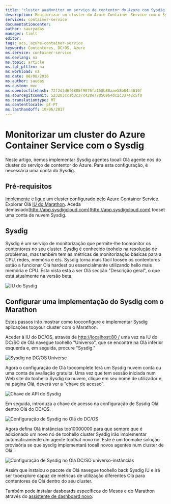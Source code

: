 ```yaml
---
title: "cluster aaaMonitor um serviço de contentor do Azure com Sysdig | Microsoft Docs"
description: Monitorizar um cluster do Azure Container Service com o Sysdig.
services: container-service
documentationcenter: 
author: sauryadas
manager: timlt
editor: 
tags: acs, azure-container-service
keywords: Contentores, DC/OS, Azure
ms.service: container-service
ms.devlang: na
ms.topic: article
ms.tgt_pltfrm: na
ms.workload: na
ms.date: 08/08/2016
ms.author: saudas
ms.custom: mvc
ms.openlocfilehash: 72f2d3d6f6885f9876fa158b88aae58b84a4610f
ms.sourcegitcommit: 523283cc1b3c37c428e77850964dc1c33742c5f0
ms.translationtype: MT
ms.contentlocale: pt-PT
ms.lasthandoff: 10/06/2017
---
```

# <a name="monitor-an-azure-container-service-cluster-with-sysdig"></a>Monitorizar um cluster do Azure Container Service com o Sysdig
Neste artigo, iremos implementar Sysdig agentes tooall Olá agente nós do cluster do serviço de contentor do Azure. Para esta configuração, é necessária uma conta do Sysdig. 

## <a name="prerequisites"></a>Pré-requisitos
[Implemente](container-service-deployment.md) e [ligue](../container-service-connect.md) um cluster configurado pelo Azure Container Service. Explorar Olá [IU do Marathon](container-service-mesos-marathon-ui.md). Aceda demasiado[http://app.sysdigcloud.com](http://app.sysdigcloud.com) tooset uma conta de nuvem Sysdig. 

## <a name="sysdig"></a>Sysdig
Sysdig é um serviço de monitorização que permite-lhe toomonitor os contentores no seu cluster. Sysdig é conhecido toohelp na resolução de problemas, mas também tem as métricas de monitorização básicas para a CPU, redes, memória e e/s. Sysdig torna mais fácil toosee os contentores estão a funcionar Olá hardest ou essencialmente utilizando hello mais memória e CPU. Esta vista está a ser Olá secção "Descrição geral", o que está atualmente na versão beta. 

![IU do Sysdig](./media/container-service-monitoring-sysdig/sysdig6.png) 

## <a name="configure-a-sysdig-deployment-with-marathon"></a>Configurar uma implementação do Sysdig com o Marathon
Estes passos irão mostrar como tooconfigure e implementar Sysdig aplicações tooyour cluster com o Marathon. 

Aceder à IU do DC/OS, através de [http://localhost:80 /](http://localhost:80/) uma vez na IU do DC/SO de Olá navegue toohello "Universo", que se encontre na Olá inferior esquerda e, em seguida, procure "Sysdig."

![Sysdig no DC/OS Universe](./media/container-service-monitoring-sysdig/sysdig1.png)

Agora o configuração de Olá toocomplete terá um Sysdig nuvem conta ou uma conta de avaliação gratuita. Uma vez que tem sessão iniciada num Web site do toohello Sysdig na nuvem, clique em seu nome de utilizador e, na página Olá, deverá ver a "chave de acesso". 

![Chave de API do Sysdig](./media/container-service-monitoring-sysdig/sysdig2.png) 

Em seguida, introduza a chave de acesso na configuração de Sysdig Olá dentro Olá do DC/OS. 

![Configuração de Sysdig no Olá do DC/OS](./media/container-service-monitoring-sysdig/sysdig3.png)

Agora defina Olá instâncias too10000000 para que sempre que é adicionado um novo nó de toohello cluster Sysdig irão implementar automaticamente um agente toothat novo nó. Este é um toomake solução provisória se que sysdig implementará tooall novos agentes num cluster de Olá. 

![Configuração de Sysdig no Olá DC/SO universo-instâncias](./media/container-service-monitoring-sysdig/sysdig4.png)

Assim que instalou o pacote de Olá navegue toohello back Sysdig IU e irá ser tooexplore capaz de métricas de utilização diferentes Olá para contentores de Olá dentro do seu cluster. 

Também pode instalar dasboards específicos do Mesos e do Marathon através do [assistente de dashboard novo](https://app.sysdigcloud.com/#/dashboards/new).
